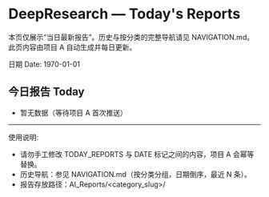 # DeepResearch — Today's Reports

本页仅展示“当日最新报告”。历史与按分类的完整导航请见 NAVIGATION.md。此页内容由项目 A 自动生成并每日更新。

日期 Date: <!-- DATE -->1970-01-01<!-- /DATE -->

## 今日报告 Today

<!-- TODAY_REPORTS:START max=20 -->
- 暂无数据（等待项目 A 首次推送）
<!-- TODAY_REPORTS:END -->

---

使用说明:
- 请勿手工修改 TODAY_REPORTS 与 DATE 标记之间的内容，项目 A 会幂等替换。
- 历史导航：参见 NAVIGATION.md（按分类分组，日期倒序，最近 N 条）。
- 报告存放路径：AI_Reports/<category_slug>/<title>-<date>--v<edition>.md

相关文档:
- NAVIGATION.md
- PROJECT_OVERVIEW.md

<!-- BEGIN LATEST_REPORTS -->
## 最新报告
- [80秒带你回顾三次综合演练画面 - 2025-08-26](AI_Reports/shi-zheng-yu-guo-ji/80miao-dai-ni-hui-gu-san-ci-zong-he-yan-lian-hua-mian-2025-08-26--v1.md) (v1) [来源](https://www.baidu.com/s?wd=80%E7%A7%92%E5%B8%A6%E4%BD%A0%E5%9B%9E%E9%A1%A顾%E4%B8%89%E6%AC%A1%E7%BB%BC%E5%90%88%E6%BC%94%E7%BB%83%E7%94%BB%E9%9D%A2&sa=fyb_news&rsv_dl=fyb_news)
- [当年汶川男孩如今受阅军官 - 2025-08-26](AI_Reports/shi-zheng-yu-guo-ji/dang-nian-wen-chuan-nan-hai-ru-jin-shou-yue-jun-guan-2025-08-26--v1.md) (v1) [来源](https://www.baidu.com/s?wd=%E5%BD%93%E5%B9%B3%E6%B1%B6%E5%B7%9D%E7%94%B7%E5%AD%A9%E5%A6%82%E4%BB%8A%E5%8F%97%E9%98%85%E5%86%9B%E5%AE%98&sa=fyb_news&rsv_dl=fyb_news)
- [以史为鉴 面向未来 - 2025-08-26](AI_Reports/shi-zheng-yu-guo-ji/yi-shi-wei-jian-mian-xiang-wei-lai-2025-08-26--v1.md) (v1) [来源](https://www.baidu.com/s?wd=%E4%BB%A5%E5%8F%B2%E4%B8%BA%E9%89%B4+%E9%9D%A2%E5%90%91%E6%9C%AA%E6%9D%A5&sa=fyb_news&rsv_dl=fyb_news)
- [寒武纪85后创始人身家超1500亿 - 2025-08-26](AI_Reports/xing-ye-yu-gong-si/han-wu-ji-85hou-chuang-shi-ren-shen-jia-chao-1500yi-2025-08-26--v1.md) (v1) [来源](https://www.baidu.com/s?wd=%E5%AF%92%E6%AD%A6%E7%BA%AA85%E5%90%8E%E5%88%9B%E5%A7%8B%E4%BA%BA%E8%BA%AB%E5%AE%B6%E8%B6%851500%E4%BA%BF&sa=fyb_news&rsv_dl=fyb_news)
<!-- END LATEST_REPORTS -->
